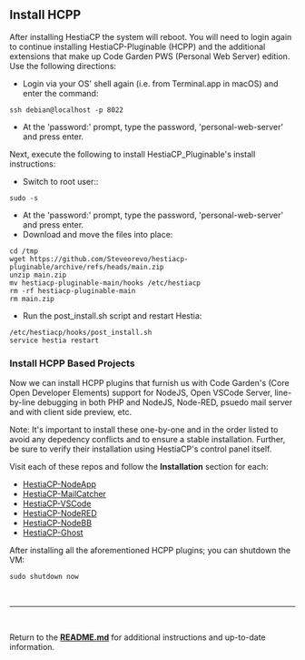 ## Install HCPP
After installing HestiaCP the system will reboot. You will need to login again to continue installing HestiaCP-Pluginable (HCPP) and the additional extensions that make up Code Garden PWS (Personal Web Server) edition. Use the following directions:

* Login via your OS' shell again (i.e. from Terminal.app in macOS) and enter the command:

```
ssh debian@localhost -p 8022
```

* At the 'password:' prompt, type the password, 'personal-web-server' and press enter.

Next, execute the following to install HestiaCP_Pluginable's install instructions:

* Switch to root user::

```
sudo -s
```

* At the 'password:' prompt, type the password, 'personal-web-server' and press enter.
* Download and move the files into place:

```
cd /tmp
wget https://github.com/Steveorevo/hestiacp-pluginable/archive/refs/heads/main.zip
unzip main.zip
mv hestiacp-pluginable-main/hooks /etc/hestiacp
rm -rf hestiacp-pluginable-main
rm main.zip
```

* Run the post_install.sh script and restart Hestia:
```
/etc/hestiacp/hooks/post_install.sh
service hestia restart
```

### Install HCPP Based Projects
Now we can install HCPP plugins that furnish us with Code Garden's (Core Open Developer Elements) support for NodeJS, Open VSCode Server, line-by-line debugging in both PHP and NodeJS, Node-RED, psuedo mail server and with client side preview, etc. 

Note: It's important to install these one-by-one and in the order listed to avoid any depedency conflicts and to ensure a stable installation. Further, be sure to verify their installation using HestiaCP's control panel itself.

Visit each of these repos and follow the **Installation** section for each:

* [HestiaCP-NodeApp](https://github.com/Steveorevo/hestiacp-nodeapp/blob/main/README.md#installation)
* [HestiaCP-MailCatcher](https://github.com/Steveorevo/hestiacp-mailcatcher#installation)
* [HestiaCP-VSCode](https://github.com/Steveorevo/hestiacp-vscode#installation)
* [HestiaCP-NodeRED](https://github.com/Steveorevo/hestiacp-nodered#installation)
* [HestiaCP-NodeBB](https://github.com/Steveorevo/hestiacp-nodebb#installation)
* [HestiaCP-Ghost](https://github.com/Steveorevo/hestiacp-ghost#installation)

After installing all the aforementioned HCPP plugins; you can shutdown the VM:

```
sudo shutdown now
```

&nbsp;

-----
&nbsp;

Return to the **[README.md](README.md)** for additional instructions and up-to-date information.
